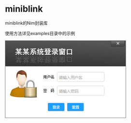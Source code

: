 # miniblink
miniblink的Nim封装库

使用方法详见examples目录中的示例

![image](https://github.com/lihf8515/miniblink/blob/master/examples/screenshot.jpg)
